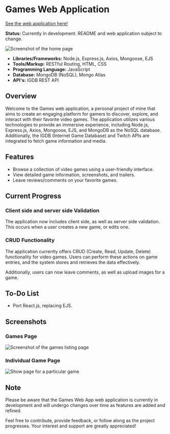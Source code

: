 # Games Web Application

[See the web application here!](https://intense-journey-49547-3965d03e6dee.herokuapp.com/)

**Status:** Currently in development. README and web application subject to change.

![Screenshot of the home page](https://i.ibb.co/x38mNHx/Screenshot-2023-08-23-at-12-10-25-Game-App.png)

- **Libraries/Frameworks:** Node.js, Express.js, Axios, Mongoose, EJS
- **Tools/Markup:** RESTful Routing, HTML, CSS
- **Programming Language:** JavaScript
- **Database:** MongoDB (NoSQL), Mongo Atlas
- **API's:** IGDB REST API

## Overview

Welcome to the Games web application, a personal project of mine that aims to create an engaging platform for gamers to discover, explore, and interact with their favorite video games. The application utilizes various technologies to provide an immersive experience, including Node.js, Express.js, Axios, Mongoose, EJS, and MongoDB as the NoSQL database. Additionally, the IGDB (Internet Game Database) and Twitch APIs are integrated to fetch game information and media.

## Features

- Browse a collection of video games using a user-friendly interface.
- View detailed game information, screenshots, and trailers.
- Leave reviews/comments on your favorite games.

## Current Progress

### Client side and server side Validation

The application now includes client side, as well as server side validation. This occurs when a user creates a new game, or edits one.

### CRUD Functionality

The application currently offers CRUD (Create, Read, Update, Delete) functionality for video games. Users can perform these actions on game entries, and the system stores and retrieves the data effectively.

Additionally, users can now leave comments, as well as upload images for a game.

## To-Do List

- Port React.js, replacing EJS.

## Screenshots

### Games Page

![Screenshot of the games listing page](https://i.ibb.co/qp6PwN4/Screenshot-2023-08-22-at-18-57-38-Game-App.png)

### Individual Game Page

![Show page for a particular game](https://i.ibb.co/ZgSJk9j/Screenshot-2023-08-22-at-18-58-11-Game-App.png)

## Note

Please be aware that the Games Web App web application is currently in development and will undergo changes over time as features are added and refined.

Feel free to contribute, provide feedback, or follow along as the project progresses. Your interest and support are greatly appreciated!
